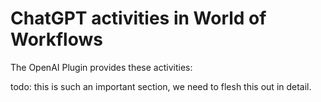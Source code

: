 
# ChatGPT activities in World of Workflows

The OpenAI Plugin provides these activities:

todo: this is such an important section, we need to flesh this out in detail.
